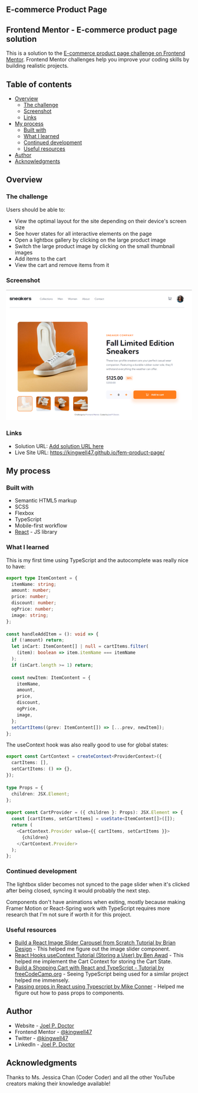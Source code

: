 ## E-commerce Product Page

## Frontend Mentor - E-commerce product page solution

This is a solution to the [E-commerce product page challenge on Frontend Mentor](https://www.frontendmentor.io/challenges/ecommerce-product-page-UPsZ9MJp6). Frontend Mentor challenges help you improve your coding skills by building realistic projects.

## Table of contents

- [Overview](#overview)
  - [The challenge](#the-challenge)
  - [Screenshot](#screenshot)
  - [Links](#links)
- [My process](#my-process)
  - [Built with](#built-with)
  - [What I learned](#what-i-learned)
  - [Continued development](#continued-development)
  - [Useful resources](#useful-resources)
- [Author](#author)
- [Acknowledgments](#acknowledgments)

## Overview

### The challenge

Users should be able to:

- View the optimal layout for the site depending on their device's screen size
- See hover states for all interactive elements on the page
- Open a lightbox gallery by clicking on the large product image
- Switch the large product image by clicking on the small thumbnail images
- Add items to the cart
- View the cart and remove items from it

### Screenshot

![](./Screenshot.png)

### Links

- Solution URL: [Add solution URL here](https://your-solution-url.com)
- Live Site URL: https://kingwell47.github.io/fem-product-page/

## My process

### Built with

- Semantic HTML5 markup
- SCSS
- Flexbox
- TypeScript
- Mobile-first workflow
- [React](https://reactjs.org/) - JS library

### What I learned

This is my first time using TypeScript and the autocomplete was really nice to have:

```ts
export type ItemContent = {
  itemName: string;
  amount: number;
  price: number;
  discount: number;
  ogPrice: number;
  image: string;
};

const handleAddItem = (): void => {
  if (!amount) return;
  let inCart: ItemContent[] | null = cartItems.filter(
    (item): boolean => item.itemName === itemName
  );
  if (inCart.length >= 1) return;

  const newItem: ItemContent = {
    itemName,
    amount,
    price,
    discount,
    ogPrice,
    image,
  };
  setCartItems((prev: ItemContent[]) => [...prev, newItem]);
};
```

The useContext hook was also really good to use for global states:

```ts
export const CartContext = createContext<ProviderContext>({
  cartItems: [],
  setCartItems: () => {},
});

type Props = {
  children: JSX.Element;
};

export const CartProvider = ({ children }: Props): JSX.Element => {
  const [cartItems, setCartItems] = useState<ItemContent[]>([]);
  return (
    <CartContext.Provider value={{ cartItems, setCartItems }}>
      {children}
    </CartContext.Provider>
  );
};
```

### Continued development

The lightbox slider becomes not synced to the page slider when it's clicked after being closed, syncing it would probably the next step.

Components don't have animations when exiting, mostly because making Framer Motion or React-Spring work with TypeScript requires more research that I'm not sure if worth it for this project.

### Useful resources

- [Build a React Image Slider Carousel from Scratch Tutorial by Brian Design](https://www.youtube.com/watch?v=l1MYfu5YWHc) - This helped me figure out the image slider component.
- [React Hooks useContext Tutorial (Storing a User) by Ben Awad](https://youtu.be/lhMKvyLRWo0) - This helped me implement the Cart Context for storing the Cart State.
- [Build a Shopping Cart with React and TypeScript - Tutorial by freeCodeCamp.org](https://youtu.be/sfmL6bGbiN8) - Seeing TypeScript being used for a similar project helped me immensely.
- [Passing props in React using Typescript by Mike Conner](https://dev.to/mconner89/passing-props-in-react-using-typescript-20lm) - Helped me figure out how to pass props to components.

## Author

- Website - [Joel P. Doctor](https://joeldoctor.com/)
- Frontend Mentor - [@kingwell47](https://www.frontendmentor.io/profile/kingwell47)
- Twitter - [@kingwell47](https://www.twitter.com/kingwell47)
- LinkedIn - [Joel P. Doctor](https://www.linkedin.com/in/joel-d-05854919/)

## Acknowledgments

Thanks to Ms. Jessica Chan (Coder Coder) and all the other YouTube creators making their knowledge available!
